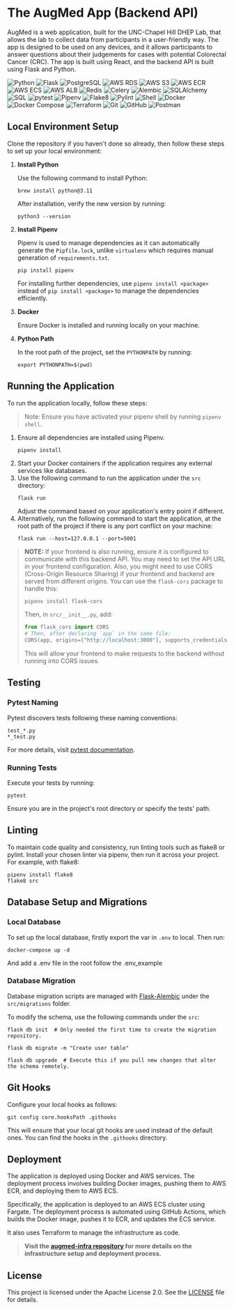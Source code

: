 # The AugMed App (Backend API)

AugMed is a web application, built for the UNC-Chapel Hill DHEP Lab, that allows the lab to collect data from participants in a user-friendly way. The app is designed to be used on any devices, and it allows participants to answer questions about their judgements for cases with potential Colorectal Cancer (CRC). The app is built using React, and the backend API is built using Flask and Python.

![Python](https://img.shields.io/badge/Python-3776AB?style=for-the-badge&logo=python&logoColor=white)
![Flask](https://img.shields.io/badge/Flask-000000?style=for-the-badge&logo=flask&logoColor=white)
![PostgreSQL](https://img.shields.io/badge/PostgreSQL-4169E1?style=for-the-badge&logo=postgresql&logoColor=white)
![AWS RDS](https://img.shields.io/badge/AWS%20RDS-527FFF?style=for-the-badge&logo=amazon-rds&logoColor=white)
![AWS S3](https://img.shields.io/badge/AWS%20S3-8C4FFF?style=for-the-badge&logo=amazon-s3&logoColor=white)
![AWS ECR](https://img.shields.io/badge/AWS%20ECR-F58534?style=for-the-badge&logo=aws&logoColor=white)
![AWS ECS](https://img.shields.io/badge/AWS%20ECS-FF5A00?style=for-the-badge&logo=aws&logoColor=white)
![AWS ALB](https://img.shields.io/badge/AWS%20ALB-232F3E?style=for-the-badge&logo=amazon-aws&logoColor=white)
![Redis](https://img.shields.io/badge/Redis-DC382D?style=for-the-badge&logo=redis&logoColor=white)
![Celery](https://img.shields.io/badge/Celery-37814A?style=for-the-badge&logo=celery&logoColor=white)
![Alembic](https://img.shields.io/badge/Alembic-000000?style=for-the-badge&logo=alembic&logoColor=white)
![SQLAlchemy](https://img.shields.io/badge/SQLAlchemy-3E8EDE?style=for-the-badge&logo=sqlalchemy&logoColor=white)
![SQL](https://img.shields.io/badge/SQL-003B57?style=for-the-badge&logo=mysql&logoColor=white)
![pytest](https://img.shields.io/badge/pytest-0A9EDC?style=for-the-badge&logo=pytest&logoColor=white)
![Pipenv](https://img.shields.io/badge/Pipenv-343434?style=for-the-badge&logo=pipenv&logoColor=white)
![Flake8](https://img.shields.io/badge/Flake8-000000?style=for-the-badge&logo=flake8&logoColor=white)
![Pylint](https://img.shields.io/badge/Pylint-0D5BFF?style=for-the-badge&logo=pylint&logoColor=white)
![Shell](https://img.shields.io/badge/Shell-4EAA25?style=for-the-badge&logo=gnu-bash&logoColor=white)
![Docker](https://img.shields.io/badge/Docker-2496ED?style=for-the-badge&logo=docker&logoColor=white)
![Docker Compose](https://img.shields.io/badge/Docker%20Compose-2496ED?style=for-the-badge&logo=docker&logoColor=white)
![Terraform](https://img.shields.io/badge/Terraform-7B42BC?style=for-the-badge&logo=terraform&logoColor=white)
![Git](https://img.shields.io/badge/Git-F05032?style=for-the-badge&logo=git&logoColor=white)
![GitHub](https://img.shields.io/badge/GitHub-181717?style=for-the-badge&logo=github&logoColor=white)
![Postman](https://img.shields.io/badge/Postman-FF6C37?style=for-the-badge&logo=postman&logoColor=white)

## Local Environment Setup

Clone the repository if you haven't done so already, then follow these steps to set up your local environment:

1. **Install Python**

   Use the following command to install Python:
   ```shell
   brew install python@3.11
   ```
   After installation, verify the new version by running:
   ```shell
   python3 --version
   ```

2. **Install Pipenv**

   Pipenv is used to manage dependencies as it can automatically generate the `Pipfile.lock`, unlike `virtualenv` which requires manual generation of `requirements.txt`.
   ```shell
   pip install pipenv
   ```
   For installing further dependencies, use `pipenv install <package>` instead of `pip install <package>` to manage the dependencies efficiently.

3. **Docker**

   Ensure Docker is installed and running locally on your machine.

4. **Python Path**

   In the root path of the project, set the `PYTHONPATH` by running:
   ```shell
   export PYTHONPATH=$(pwd)
   ```

## Running the Application

To run the application locally, follow these steps:

> Note: Ensure you have activated your pipenv shell by running `pipenv shell`.

1. Ensure all dependencies are installed using Pipenv.
   ```bash
   pipenv install
   ```
2. Start your Docker containers if the application requires any external services like databases.
3. Use the following command to run the application under the ``src`` directory:
   ```shell
   flask run
   ```
   Adjust the command based on your application's entry point if different.
4. Alternatively, run the following command to start the application, at the root path of the project if there is any port conflict on your machine:
   ```shell
   flask run --host=127.0.0.1 --port=5001
   ```

> **NOTE:** If your frontend is also running, ensure it is configured to communicate with this backend API. You may need to set the API URL in your frontend configuration.
> Also, you might need to use CORS (Cross-Origin Resource Sharing) if your frontend and backend are served from different origins. You can use the `flask-cors` package to handle this:
> ```shell
> pipenv install flask-cors
> ```
> Then, in `src/__init__.py`, add:
> ```python
> from flask_cors import CORS
> # Then, after declaring `app` in the same file:
> CORS(app, origins=["http://localhost:3000"], supports_credentials=True, expose_headers=["Authorization"],)
> ```
> This will allow your frontend to make requests to the backend without running into CORS issues.

## Testing

### Pytest Naming

Pytest discovers tests following these naming conventions:
```shell
test_*.py
*_test.py
```
For more details, visit [pytest documentation](https://docs.pytest.org/en/latest/explanation/goodpractices.html#test-discovery).

### Running Tests

Execute your tests by running:
```shell
pytest
```
Ensure you are in the project's root directory or specify the tests' path.

## Linting

To maintain code quality and consistency, run linting tools such as flake8 or pylint. Install your chosen linter via pipenv, then run it across your project. For example, with flake8:
```shell
pipenv install flake8
flake8 src
```

## Database Setup and Migrations

### Local Database

To set up the local database, firstly export the var in ``.env`` to local. Then run:
```docker
docker-compose up -d
```

And add a .env file in the root  follow the .env_example

### Database Migration

Database migration scripts are managed with [Flask-Alembic](https://flask-alembic.readthedocs.io/en/latest/) under the `src/migrations` folder.

To modify the schema, use the following commands under the ``src``:
```shell
flask db init  # Only needed the first time to create the migration repository.

flask db migrate -m "Create user table"

flask db upgrade  # Execute this if you pull new changes that alter the schema remotely.
```

## Git Hooks

Configure your local hooks as follows:
```shell
git config core.hooksPath .githooks
```

This will ensure that your local git hooks are used instead of the default ones. You can find the hooks in the `.githooks` directory.

## Deployment

The application is deployed using Docker and AWS services. The deployment process involves building Docker images, pushing them to AWS ECR, and deploying them to AWS ECS.

Specifically, the application is deployed to an AWS ECS cluster using Fargate. The deployment process is automated using GitHub Actions, which builds the Docker image, pushes it to ECR, and updates the ECS service.

It also uses Terraform to manage the infrastructure as code. 

> **Visit the [augmed-infra repository](https://github.com/DHEPLab/augmed-infra) for more details on the infrastructure setup and deployment process.**

## License

This project is licensed under the Apache License 2.0. See the [LICENSE](LICENSE) file for details.
